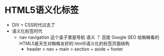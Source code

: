 # HTML5语义化标签

- DIV + CSS时代过去了
- 语义化标签时代
  - nav navigation 这个盒子里是导航
    语义 ？ 百度 Google SEO 给蜘蛛看的
    HTML5是天生对蜘蛛友好的
    html5语义化的标签页面结构
    - header > nav + main > section + aside + footer